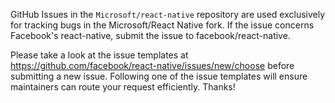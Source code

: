 GitHub Issues in the `Microsoft/react-native` repository are used exclusively for tracking bugs in the Microsoft/React Native fork.  If the issue concerns Facebook's react-native, submit the issue to facebook/react-native.

Please take a look at the issue templates at https://github.com/facebook/react-native/issues/new/choose before submitting a new issue. Following one of the issue templates will ensure maintainers can route your request efficiently. Thanks!
